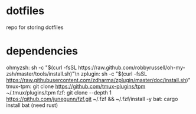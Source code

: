 # dotfiles
repo for storing dotfiles

# dependencies
ohmyzsh: sh -c "$(curl -fsSL https://raw.github.com/robbyrussell/oh-my-zsh/master/tools/install.sh)"\n
zplugin: sh -c "$(curl -fsSL https://raw.githubusercontent.com/zdharma/zplugin/master/doc/install.sh)"
tmux-tpm: git clone https://github.com/tmux-plugins/tpm ~/.tmux/plugins/tpm
fzf: git clone --depth 1 https://github.com/junegunn/fzf.git ~/.fzf && ~/.fzf/install -y
bat: cargo install bat (need rust)
